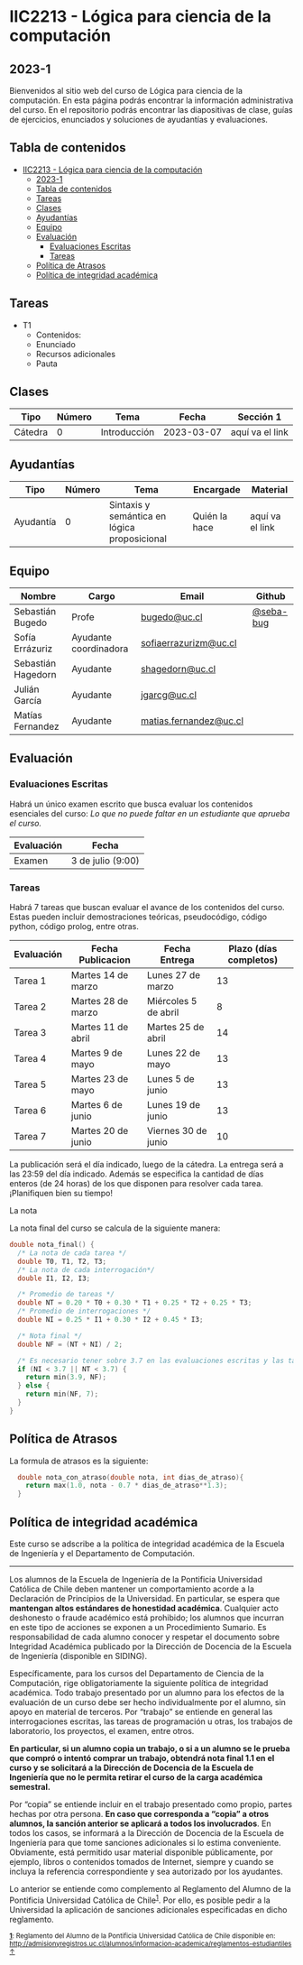 # IIC2213 - Lógica para ciencia de la computación

## 2023-1

Bienvenidos al sitio web del curso de Lógica para ciencia de la computación. En esta página podrás encontrar la información administrativa del curso. En el repositorio podrás encontrar las diapositivas de clase, guías de ejercicios, enunciados y soluciones de ayudantías y evaluaciones.

## Tabla de contenidos

- [IIC2213 - Lógica para ciencia de la computación](#iic2213---lógica-para-ciencia-de-la-computación)
  - [2023-1](#2023-1)
  - [Tabla de contenidos](#tabla-de-contenidos)
  - [Tareas](#tareas)
  - [Clases](#clases)
  - [Ayudantías](#ayudantías)
  - [Equipo](#equipo)
  - [Evaluación](#evaluación)
    - [Evaluaciones Escritas](#evaluaciones-escritas)
    - [Tareas](#tareas-1)
  - [Política de Atrasos](#política-de-atrasos)
  - [Política de integridad académica](#política-de-integridad-académica)


## Tareas

- T1
  - Contenidos: 
  - Enunciado
  - Recursos adicionales
  - Pauta

## Clases

|   Tipo    | Número | Tema | Fecha | Sección 1  |
| ------- |---- | ------------------------------------------ | --- | ----------------------------------------------------------------------------------------------------------------------------------------------------------------------------------------------- | 
| Cátedra | 0 | Introducción | 2023-03-07 | aquí va el link |

  ## Ayudantías

|   Tipo    | Número | Tema | Encargade | Material   |
| --- | --- | --- | --- | --- |
| Ayudantía | 0 | Sintaxis y semántica en lógica proposicional | Quién la hace | aquí va el link |


## Equipo

| Nombre  | Cargo | Email | Github |
| -------------- | ------ | ---------------- | ----------- |
| Sebastián Bugedo | Profe  | bugedo@uc.cl | [@seba-bug](https://github.com/seba-bug) |
| Sofía Errázuriz | Ayudante coordinadora  | sofiaerrazurizm@uc.cl | |
| Sebastián Hagedorn | Ayudante   | shagedorn@uc.cl | |
| Julián García | Ayudante   | jgarcg@uc.cl | |
| Matías Fernandez | Ayudante   | matias.fernandez@uc.cl | |

## Evaluación


### Evaluaciones Escritas

Habrá un único examen escrito que busca evaluar los contenidos esenciales del curso: _Lo que no puede faltar en un estudiante que aprueba el curso._

| Evaluación | Fecha |
| -------------- | --------- |
| Examen | 3 de julio (9:00) |

### Tareas

Habrá 7 tareas que buscan evaluar el avance de los contenidos del curso. Estas pueden incluir demostraciones teóricas, pseudocódigo, código python, código prolog, entre otras.



| Evaluación | Fecha Publicacion  | Fecha Entrega        | Plazo (días completos) |
| --------- | ----------------- | -----------------   |  -- |
| Tarea 1    | Martes 14 de marzo | Lunes 27 de marzo    | 13 |
| Tarea 2    | Martes 28 de marzo | Miércoles 5 de abril | 8 |
| Tarea 3    | Martes 11 de abril | Martes 25 de abril   | 14 |
| Tarea 4    | Martes 9 de mayo   | Lunes 22 de mayo     | 13 |
| Tarea 5    | Martes 23 de mayo  | Lunes 5 de junio     | 13 |
| Tarea 6    | Martes 6 de junio  | Lunes 19 de junio    | 13 |
| Tarea 7    | Martes 20 de junio | Viernes 30 de junio  | 10 |

La publicación será el día indicado, luego de la cátedra. La entrega será a las 23:59 del día indicado. Además se especifica la cantidad de días enteros (de 24 horas) de los que disponen para resolver cada tarea. ¡Planifiquen bien su tiempo!

La nota 

La nota final del curso se calcula de la siguiente manera:

```c++
double nota_final() {
  /* La nota de cada tarea */
  double T0, T1, T2, T3;
  /* La nota de cada interrogación*/
  double I1, I2, I3;

  /* Promedio de tareas */
  double NT = 0.20 * T0 + 0.30 * T1 + 0.25 * T2 + 0.25 * T3;
  /* Promedio de interrogaciones */
  double NI = 0.25 * I1 + 0.30 * I2 + 0.45 * I3;

  /* Nota final */
  double NF = (NT + NI) / 2;

  /* Es necesario tener sobre 3.7 en las evaluaciones escritas y las tareas por separado para aprobar el curso */
  if (NI < 3.7 || NT < 3.7) {
    return min(3.9, NF);
  } else {
    return min(NF, 7);
  }
}
```

## Política de Atrasos

La formula de atrasos es la siguiente:

```c++
  double nota_con_atraso(double nota, int dias_de_atraso){
    return max(1.0, nota - 0.7 * dias_de_atraso**1.3);
  }
```

## Política de integridad académica

Este curso se adscribe a la política de integridad académica de la Escuela de Ingeniería y el Departamento de Computación.

---

Los alumnos de la Escuela de Ingeniería de la Pontificia Universidad Católica de Chile deben mantener un comportamiento acorde a la Declaración de Principios de la Universidad. En particular, se espera que **mantengan altos estándares de honestidad académica**. Cualquier acto deshonesto o fraude académico está prohibido; los alumnos que incurran en este tipo de acciones se exponen a un Procedimiento Sumario. Es responsabilidad de cada alumno conocer y respetar el documento sobre Integridad Académica publicado por la Dirección de Docencia de la Escuela de Ingeniería (disponible en SIDING).

Específicamente, para los cursos del Departamento de Ciencia de la Computación, rige obligatoriamente la siguiente política de integridad académica. Todo trabajo presentado por un alumno para los efectos de la evaluación de un curso debe ser hecho individualmente por el alumno, sin apoyo en material de terceros. Por “trabajo” se entiende en general las interrogaciones escritas, las tareas de programación u otras, los trabajos de laboratorio, los proyectos, el examen, entre otros.

**En particular, si un alumno copia un trabajo, o si a un alumno se le prueba que compró o intentó comprar un trabajo, obtendrá nota final 1.1 en el curso y se solicitará a la Dirección de Docencia de la Escuela de Ingeniería que no le permita retirar el curso de la carga académica semestral.**

Por “copia” se entiende incluir en el trabajo presentado como propio, partes hechas por otra persona. **En caso que corresponda a “copia” a otros alumnos, la sanción anterior se aplicará a todos los involucrados**. En todos los casos, se informará a la Dirección de Docencia de la Escuela de Ingeniería para que tome sanciones adicionales si lo estima conveniente. Obviamente, está permitido usar material disponible públicamente, por ejemplo, libros o contenidos tomados de Internet, siempre y cuando se incluya la referencia correspondiente y sea autorizado por los ayudantes.

Lo anterior se entiende como complemento al Reglamento del Alumno de la Pontificia Universidad Católica de
Chile<sup><a name="pucCLBack">[1](#pucCL)</a></sup>. Por ello, es posible pedir a la Universidad la aplicación de sanciones adicionales especificadas en dicho reglamento.

<sub>**<a name="pucCL">[1](#pucCL)</a>**: Reglamento del Alumno de la Pontificia Universidad Católica de Chile disponible en: http://admisionyregistros.uc.cl/alumnos/informacion-academica/reglamentos-estudiantiles [&#8593;](#pucCLBack)</sub>
